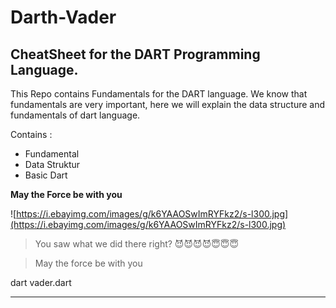 # Darth-Vader
## CheatSheet for the DART Programming Language.


This Repo contains Fundamentals for the DART language. We know that fundamentals are very important, here we will explain the data structure and fundamentals of dart language.

Contains :
* Fundamental
* Data Struktur
* Basic Dart

**May the Force be with you**


 ![https://i.ebayimg.com/images/g/k6YAAOSwImRYFkz2/s-l300.jpg](https://i.ebayimg.com/images/g/k6YAAOSwImRYFkz2/s-l300.jpg)

> You saw what we did there right? 😈😈😈😈😇😇😇

> May the force be with you

dart vader.dart
***





